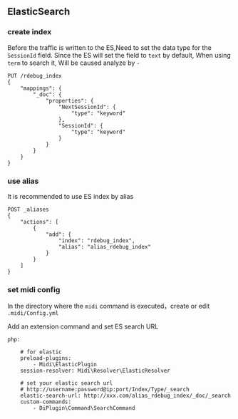 ## ElasticSearch

### create index

Before the traffic is written to the ES,Need to set the data type for the `SessionId` field. Since the ES will set the field to `text` by default, When using `term` to search it, Will be caused analyze by `-`
```
PUT /rdebug_index
{
    "mappings": {
        "_doc": {
            "properties": {
                "NextSessionId": {
                    "type": "keyword"
                },
                "SessionId": {
                    "type": "keyword"
                }
            }
        }
    }
}
```

### use alias

It is recommended to use ES index by alias
```
POST _aliases
{
    "actions": [
        {
            "add": {
                "index": "rdebug_index",
                "alias": "alias_rdebug_index"
            }
        }
    ]
}
```

### set midi config

In the directory where the `midi` command is executed，create or edit `.midi/Config.yml`

Add an extension command and set ES search URL
```
php:
    
    # for elastic
    preload-plugins:
        - Midi\ElasticPlugin
    session-resolver: Midi\Resolver\ElasticResolver
    
    # set your elastic search url
    # http://username:password@ip:port/Index/Type/_search
    elastic-search-url: http://xxx.com/alias_rdebug_index/_doc/_search
    custom-commands:
        - DiPlugin\Command\SearchCommand
```